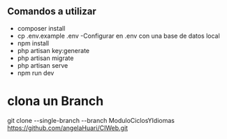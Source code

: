 ## Comandos a utilizar
- composer install
- cp .env.example .env
-Configurar en .env con una base de datos local
- npm install
- php artisan key:generate
- php artisan migrate
- php artisan serve
- npm run dev

# clona un Branch
git clone --single-branch --branch ModuloCiclosYIdiomas https://github.com/angelaHuari/CIWeb.git
